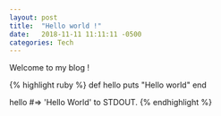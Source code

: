 ```yaml
---
layout: post
title:  "Hello world !"
date:   2018-11-11 11:11:11 -0500
categories: Tech
---
```


Welcome to my blog !


{% highlight ruby %}
def hello
  puts "Hello world"
end

hello
#=> 'Hello World' to STDOUT.
{% endhighlight %}